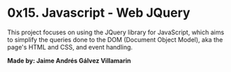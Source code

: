 # 0x15. Javascript - Web JQuery

This project focuses on using the JQuery library for JavaScript, which aims to simplify the queries done to the DOM (Document Object Model), aka the page's HTML and CSS, and event handling.

**Made by: Jaime Andrés Gálvez Villamarin**

